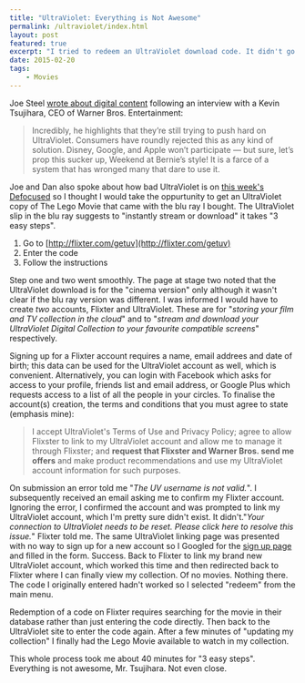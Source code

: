 ```yaml
---
title: "UltraViolet: Everything is Not Awesome"
permalink: /ultraviolet/index.html
layout: post
featured: true
excerpt: "I tried to redeem an UltraViolet download code. It didn't go well."
date: 2015-02-20
tags:
    - Movies
---
```


Joe Steel [wrote about digital content](http://joe-steel.com/2015-02-20-Discs-not-Included.html) following an interview with a Kevin Tsujihara, CEO of Warner Bros. Entertainment:

> Incredibly, he highlights that they’re still trying to push hard on UltraViolet. Consumers have roundly rejected this as any kind of solution. Disney, Google, and Apple won’t participate — but sure, let’s prop this sucker up, Weekend at Bernie’s style! It is a farce of a system that has wronged many that dare to use it.

Joe and Dan also spoke about how bad UltraViolet is on [this week's Defocused](http://defocused.co/defocused/ep-36-youre-a-soldier-arry.html) so I thought I would take the oppurtunity to get an UltraViolet copy of The Lego Movie that came with the blu ray I bought. The UltraViolet slip in the blu ray suggests to "instantly stream or download" it takes "3 easy steps".

1. Go to [http://flixter.com/getuv](http://flixter.com/getuv)
2. Enter the code
3. Follow the instructions

Step one and two went smoothly. The page at stage two noted that the UltraViolet download is for the "cinema version" only although it wasn't clear if the blu ray version was different. I was informed I would have to create *two* accounts, Flixter and UltraViolet. These are for "*storing your film and TV collection in the cloud*" and to "*stream and download your UltraViolet Digital Collection to your favourite compatible screens*" respectively.

Signing up for a Flixter account requires a name, email addrees and date of birth; this data can be used for the UltraViolet account as well, which is convenient. Alternatively, you can login with Facebook which asks for access to your profile, friends list and email address, or Google Plus which requests access to a list of all the people in your circles. To finalise the account(s) creation, the terms and conditions that you must agree to state (emphasis mine):

> I accept UltraViolet's Terms of Use and Privacy Policy; agree to allow Flixster to link to my UltraViolet account and allow me to manage it through Flixster; and **request that Flixster and Warner Bros. send me offers** and make product recommendations and use my UltraViolet account information for such purposes.

On submission an error told me "*The UV username is not valid.*". I subsequently received an email asking me to confirm my Flixter account. Ignoring the error, I confirmed the account and was prompted to link my UltraViolet account, which I'm pretty sure didn't exist. It didn't."*Your connection to UltraViolet needs to be reset. Please click here to resolve this issue.*" Flixter told me. The same UltraViolet linking page was presented with no way to sign up for a new account so I Googled for the [sign up page](https://www.uvvu.com/signup) and filled in the form. Success. Back to Flixter to link my brand new UltraViolet account, which worked this time and then redirected back to Flixter where I can finally view my collection. Of no movies. Nothing there. The code I originally entered hadn't worked so I selected "redeem" from the main menu.

Redemption of a code on Flixter requires searching for the movie in their database rather than just entering the code directly. Then back to the UltraViolet site to enter the code again. After a few minutes of "updating my collection" I finally had the Lego Movie available to watch in my collection.

This whole process took me about 40 minutes for "3 easy steps". Everything is not awesome, Mr. Tsujihara. Not even close.